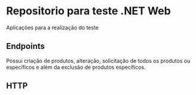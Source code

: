 # Repositorio para teste .NET Web
Aplicações para a realização do teste
## Endpoints
Possui criação de produtos, alteração, solicitação de todos os produtos ou específicos e além da exclusão de produtos específicos.
## HTTP
